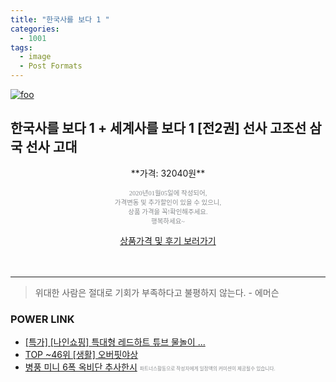 ```yaml
--- 
title: "한국사를 보다 1 " 
categories: 
  - 1001 
tags: 
  - image 
  - Post Formats 
--- 
```

[![foo](https://static.coupangcdn.com/image/vendor_inventory/d9ca/45167ae3b48b27cdeeca44145755d36f15eeffd0d6f3832e28676466a306.jpg)](https://coupa.ng/bnz2tP) 

## 한국사를 보다 1 + 세계사를 보다 1 [전2권] 선사 고조선 삼국 선사 고대 
<p style="text-align: center;">**가격: 32040원**</p> 
<p style="text-align: center;"><span style="color: #898c8f; font-family: Georgia,Times,serif; font-size: 0.75em;">2020년01월05일에 작성되어, <br>가격변동 및 추가할인이 있을 수 있으니,<br> 상품 가격을 꼭!확인해주세요.<br>행복하세요~</span> 
</p>	 
<div markdown="0" style="text-align: center;"><a href="https://coupa.ng/bnz2tP" class="btn btn--success">상품가격 및 후기 보러가기</a></div> 
<br><br> 
<hr> 

> 위대한 사람은 절대로 기회가 부족하다고 불평하지 않는다. - 에머슨 


### POWER LINK

* <a href="https://blog.naver.com/an0733/221786592709" target="_blank">[특가] [나인쇼핑] 특대형 레드하트 튜브 물놀이 ...</a>
* <a href="https://blog.naver.com/an0733/221788317833" target="_blank"> TOP ~46위 [생활] 오버핏야상</a>
* <a href="https://blog.naver.com/santokki14/221785917549" target="_blank">병풍 미니 6폭 옥비단 추사한시</a>
<span style="color: #898c8f; font-family: Georgia,Times,serif; font-size: 0.55em;">파트너스활동으로 작성자에게 일정액의 커미션이 제공될수 있습니다.</span> 
